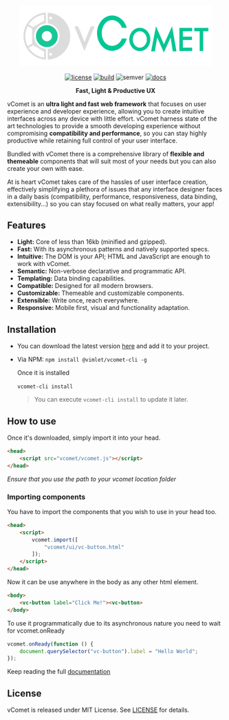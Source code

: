 
<p align="center">
<a href="https://vimlet.com/vcomet">
<img width="450" src="logo.png"></img>
</a>
</p>

[//]: # (badges)

<p align='center'>
<a href='https://github.com/vimlet/VimletComet/blob/master/LICENSE'><img src='https://vimlet.com/vimlet/VimletComet/master/docs/readme/1526571169491/license.svg?raw=true' title='License' alt='license'></a>
<a href='https://vimlet.com/downloads'><img src='https://vimlet.com/vimlet/VimletComet/master/docs/readme/1526571169491/build.svg?raw=true' title='Build' alt='build'></a>
<img src='https://vimlet.com/vimlet/VimletComet/master/docs/readme/1526571169491/semver.svg?raw=true' title='Semver' alt='semver'>
<a href='https://vimlet.com/vimlet/VimletComet/master/docs/release/index.html'><img src='https://vimlet.com/vimlet/VimletComet/master/docs/readme/1526571169491/docs.svg?raw=true' title='Docs' alt='docs'></a>
</p>

[//]: # (badges)


<p align="center">
<strong>Fast, Light & Productive UX</strong>
</p>

vComet is an **ultra light and fast web framework** that focuses on user experience and developer experience, allowing you to create intuitive interfaces across any device with little effort. vComet harness state of the art technologies to provide a smooth developing experience without compromising **compatibility and performance**, so you can stay highly productive while retaining full control of your user interface. 

Bundled with vComet there is a comprehensive library of **flexible and themeable** components that will suit most of your needs but you can also create your own with ease. 

At is heart vComet takes care of the hassles of user interface creation, effectively simplifying a plethora of issues that any interface designer faces in a daily basis (compatibility, performance, responsiveness, data binding, extensibility...) so you can stay focused on what really matters, your app!

## Features

* **Light:** Core of less than 16kb (minified and gzipped).
* **Fast:** With its asynchronous patterns and natively supported specs.
* **Intuitive:** The DOM is your API; HTML and JavaScript are enough to work with vComet.
* **Semantic:** Non-verbose declarative and programmatic API.
* **Templating:** Data binding capabilities.
* **Compatible:** Designed for all modern browsers.
* **Customizable:** Themeable and customizable components.
* **Extensible:** Write once, reach everywhere.
* **Responsive:** Mobile first, visual and functionality adaptation.


## Installation

* You can download the latest version [here](https://vimlet.com/downloads) and add it to your project.

* Via NPM:
```npm install @vimlet/vcomet-cli -g```

    Once it is installed

    ```vcomet-cli install```

    > You can execute ```vcomet-cli install``` to update it later.


## How to use

Once it's downloaded, simply import it into your head.
```html
<head>
    <script src="vcomet/vcomet.js"></script>
</head>
```
*Ensure that you use the path to your vcomet location folder*

### Importing components

You have to import the components that you wish to use in your head too.
```html
<head>
    <script>
        vcomet.import([
            "vcomet/ui/vc-button.html"
        ]);
    </script>
</head>
```

Now it can be use anywhere in the body as any other html element.

```html
<body>
    <vc-button label="Click Me!"><vc-button>
</body>
```

To use it programmatically due to its asynchronous nature you need to wait for vcomet.onReady

```javascript
vcomet.onReady(function () {
    document.querySelector("vc-button").label = "Hello World";
});
```

Keep reading the full [documentation](https://vimlet.com/vimlet/VimletComet/master/docs/release/index.html)

## License

vComet is released under MIT License. See [LICENSE](https://github.com/vimlet/VimletComet/blob/master/LICENSE) for details.

